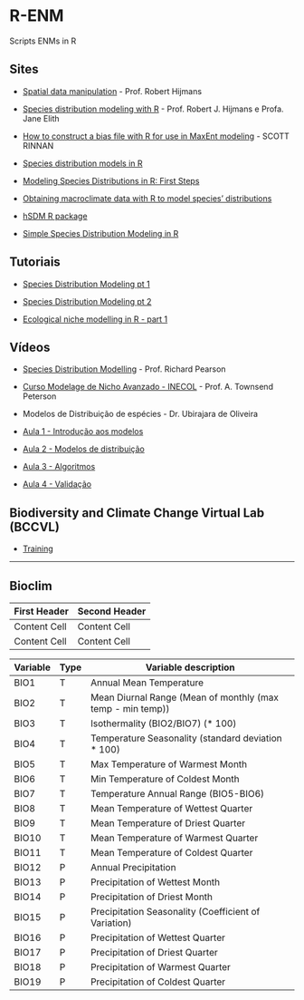 # R-ENM
Scripts ENMs in R

## Sites
- [Spatial data manipulation](http://rspatial.org/index.html) - Prof. Robert Hijmans
  
- [Species distribution modeling with R](https://cran.r-project.org/web/packages/dismo/vignettes/sdm.pdf) - Prof. Robert J. Hijmans e Profa. Jane Elith

- [How to construct a bias file with R for use in MaxEnt modeling](https://scottrinnan.wordpress.com/2015/08/31/how-to-construct-a-bias-file-with-r-for-use-in-maxent-modeling/) - SCOTT RINNAN

- [Species distribution models in R](http://www.molecularecologist.com/2013/04/species-distribution-models-in-r/)

- [Modeling Species Distributions in R: First Steps](http://rfunctions.blogspot.com.br/2014/05/modeling-species-distributions-in-r.html)

- [Obtaining macroclimate data with R to model species’ distributions](https://ecologicaconciencia.wordpress.com/2013/11/29/obtaining-macroclimate-data-with-r-to-model-species-distributions/)

- [hSDM R package](http://hsdm.sourceforge.net)

- [Simple Species Distribution Modeling in R](http://kdahlin.weebly.com/open-science/simple-species-distribution-modeling-in-r)

## Tutoriais
- [Species Distribution Modeling pt 1](https://mltconsecol.github.io/TU_LandscapeAnalysis_Documents/Assignments_web/Assignment08_SpeciesDistributionModeling_Pt1.html)

- [Species Distribution Modeling pt 2](https://mltconsecol.github.io/TU_LandscapeAnalysis_Documents/Assignments_web/Assignment08_SpeciesDistributionModeling_Pt2.html)

- [Ecological niche modelling in R - part 1](http://lab.fengxiao.info/2016/11/23/ENM-in-R-workshop.html)

## Vídeos
- [Species Distribution Modelling](https://www.youtube.com/watch?v=obuMW5NAtJE&list=PLKYTvTbXFuChaoF-L-1e9RzCagdLPQcCU) - Prof. Richard Pearson

- [Curso Modelage de Nicho Avanzado - INECOL](https://docs.google.com/spreadsheets/d/1fTeX92qHf4v3EZ-VIYNBjAUB1Ma4bzNlrr4xBim75ZQ/edit#gid=0) - Prof. A. Townsend Peterson

- Modelos de Distribuição de espécies - Dr. Ubirajara de Oliveira

- [Aula 1 - Introdução aos modelos](https://www.youtube.com/watch?v=fJxV1foRNeQ)

- [Aula 2 - Modelos de distribuição](https://www.youtube.com/watch?v=q7h8PSbeCOs)

- [Aula 3 - Algoritmos](https://www.youtube.com/watch?v=Kz3ZvVAp__Y)

- [Aula 4 - Validação](https://www.youtube.com/watch?v=M2CA7QjY4wE)

## Biodiversity and Climate Change Virtual Lab (BCCVL)
- [Training](https://app.bccvl.org.au/training)



---

## Bioclim

| First Header  | Second Header |
| ------------- | ------------- |
| Content Cell  | Content Cell  |
| Content Cell  | Content Cell  |

| Variable | Type | Variable description |
| ------------- | ------------- | ------------- |
| BIO1 | T | Annual Mean Temperature |
| BIO2 | T | Mean Diurnal Range (Mean of monthly (max temp - min temp)) |
| BIO3 | T | Isothermality (BIO2/BIO7) (* 100) |
| BIO4 | T | Temperature Seasonality (standard deviation * 100) |
| BIO5 | T | Max Temperature of Warmest Month |
| BIO6 | T | Min Temperature of Coldest Month |
| BIO7 | T | Temperature Annual Range (BIO5-BIO6) |
| BIO8 | T | Mean Temperature of Wettest Quarter |
| BIO9 | T | Mean Temperature of Driest Quarter |
| BIO10 | T | Mean Temperature of Warmest Quarter |
| BIO11 | T | Mean Temperature of Coldest Quarter |
| BIO12 | P | Annual Precipitation |
| BIO13 | P | Precipitation of Wettest Month |
| BIO14 | P | Precipitation of Driest Month |
| BIO15 | P | Precipitation Seasonality (Coefficient of Variation) |
| BIO16 | P | Precipitation of Wettest Quarter |
| BIO17 | P | Precipitation of Driest Quarter |
| BIO18 | P | Precipitation of Warmest Quarter |
| BIO19 | P | Precipitation of Coldest Quarter |
